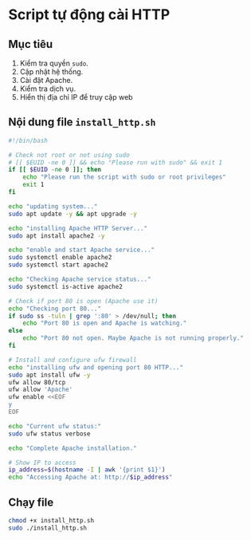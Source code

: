 # Script tự động cài HTTP

## Mục tiêu

1. Kiểm tra quyền `sudo`.
2. Cập nhật hệ thống.
3. Cài đặt Apache.
4. Kiểm tra dịch vụ.
5. Hiển thị địa chỉ IP để truy cập web

## Nội dung file `install_http.sh`

```bash
#!/bin/bash

# Check not root or not using sudo
# [[ $EUID -ne 0 ]] && echo "Please run with sudo" && exit 1
if [[ $EUID -ne 0 ]]; then
    echo "Please run the script with sudo or root privileges"
    exit 1
fi

echo "updating system..."
sudo apt update -y && apt upgrade -y

echo "installing Apache HTTP Server..."
sudo apt install apache2 -y

echo "enable and start Apache service..."
sudo systemctl enable apache2
sudo systemctl start apache2

echo "Checking Apache service status..."
sudo systemctl is-active apache2

# Check if port 80 is open (Apache use it)
echo "Checking port 80..."
if sudo ss -tuln | grep ':80' > /dev/null; then
    echo "Port 80 is open and Apache is watching."
else
    echo "Port 80 not open. Maybe Apache is not running properly."
fi

# Install and configure ufw firewall
echo "installing ufw and opening port 80 HTTP..."
sudo apt install ufw -y
ufw allow 80/tcp
ufw allow 'Apache'
ufw enable <<EOF
y
EOF

echo "Current ufw status:"
sudo ufw status verbose

echo "Complete Apache installation."

# Show IP to access
ip_address=$(hostname -I | awk '{print $1}')
echo "Accessing Apache at: http://$ip_address"
```

## Chạy file

```bash
chmod +x install_http.sh
sudo ./install_http.sh
```

